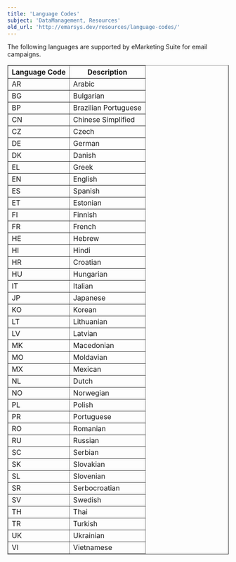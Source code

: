 ```yaml
---
title: 'Language Codes'
subject: 'DataManagement, Resources'
old_url: 'http://emarsys.dev/resources/language-codes/'
---
```


The following languages are supported by eMarketing Suite for email campaigns.

<table border="1" class="wikitable" style="width: 100%;"><thead><tr><th>Language Code</th> <th>Description</th> </tr></thead><tbody><tr><td>AR</td> <td>Arabic</td> </tr><tr><td>BG</td> <td>Bulgarian</td> </tr><tr><td>BP</td> <td>Brazilian Portuguese</td> </tr><tr><td>CN</td> <td>Chinese Simplified</td> </tr><tr><td>CZ</td> <td>Czech</td> </tr><tr><td>DE</td> <td>German</td> </tr><tr><td>DK</td> <td>Danish</td> </tr><tr><td>EL</td> <td>Greek</td> </tr><tr><td>EN</td> <td>English</td> </tr><tr><td>ES</td> <td>Spanish</td> </tr><tr><td>ET</td> <td>Estonian</td> </tr><tr><td>FI</td> <td>Finnish</td> </tr><tr><td>FR</td> <td>French</td> </tr><tr><td>HE</td> <td>Hebrew</td> </tr><tr><td>HI</td> <td>Hindi</td> </tr><tr><td>HR</td> <td>Croatian</td> </tr><tr><td>HU</td> <td>Hungarian</td> </tr><tr><td>IT</td> <td>Italian</td> </tr><tr><td>JP</td> <td>Japanese</td> </tr><tr><td>KO</td> <td>Korean</td> </tr><tr><td>LT</td> <td>Lithuanian</td> </tr><tr><td>LV</td> <td>Latvian</td> </tr><tr><td>MK</td> <td>Macedonian</td> </tr><tr><td>MO</td> <td>Moldavian</td> </tr><tr><td>MX</td> <td>Mexican</td> </tr><tr><td>NL</td> <td>Dutch</td> </tr><tr><td>NO</td> <td>Norwegian</td> </tr><tr><td>PL</td> <td>Polish</td> </tr><tr><td>PR</td> <td>Portuguese</td> </tr><tr><td>RO</td> <td>Romanian</td> </tr><tr><td>RU</td> <td>Russian</td> </tr><tr><td>SC</td> <td>Serbian</td> </tr><tr><td>SK</td> <td>Slovakian</td> </tr><tr><td>SL</td> <td>Slovenian</td> </tr><tr><td>SR</td> <td>Serbocroatian</td> </tr><tr><td>SV</td> <td>Swedish</td> </tr><tr><td>TH</td> <td>Thai</td> </tr><tr><td>TR</td> <td>Turkish</td> </tr><tr><td>UK</td> <td>Ukrainian</td> </tr><tr><td>VI</td> <td>Vietnamese</td></tr></tbody></table>